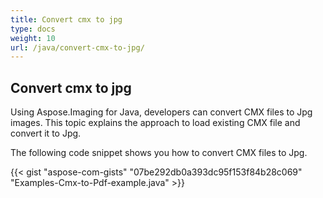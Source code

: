 ```yaml
---
title: Convert cmx to jpg
type: docs
weight: 10
url: /java/convert-cmx-to-jpg/
---
```


## **Convert cmx to jpg**
Using Aspose.Imaging for Java, developers can convert CMX files to Jpg images. This topic explains the approach to load existing CMX file and convert it to Jpg.

The following code snippet shows you how to convert CMX files to Jpg.

{{< gist "aspose-com-gists" "07be292db0a393dc95f153f84b28c069" "Examples-Cmx-to-Pdf-example.java" >}}
